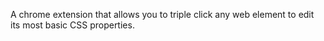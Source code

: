 A chrome extension that allows you to triple click any web element to edit its most basic CSS properties.
